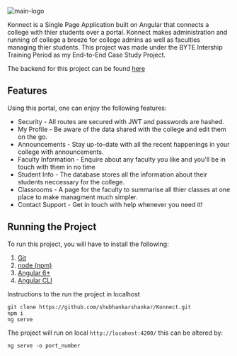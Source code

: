 ![main-logo](https://user-images.githubusercontent.com/47575172/152773227-872238a9-5afe-4dee-a922-a6cb932f16c7.png)

Konnect is a Single Page Application built on Angular that connects a college with thier students over a portal. Konnect makes administration and running of college a breeze for college admins as well as faculties managing thier students. This project was made under the BYTE Intership Training Period as my End-to-End Case Study Project.

The backend for this project can be found [here](https://github.com/shubhankarshankar/Konnect-Backend)

## Features

Using this portal, one can enjoy the following features:

- Security - All routes are secured with JWT and passwords are hashed.
- My Profile - Be aware of the data shared with the college and edit them on the go.
- Announcements - Stay up-to-date with all the recent happenings in your college with announcements.
- Faculty Information - Enquire about any faculty you like and you'll be in touch with them in no time
- Student Info - The database stores all the information about their students neccessary for the college.
- Classrooms - A page for the faculty to summarise all thier classes at one place to make managment much simpler.
- Contact Support - Get in touch with help whenever you need it!

## Running the Project

To run this project, you will have to install the following:

1. [Git](https://git-scm.com/)
2. [node (npm)](https://nodejs.org/en/)
3. [Angular 6+](https://angular.io/)
4. [Angular CLI](https://angular.io/cli)

Instructions to the run the project in localhost

```
git clone https://github.com/shubhankarshankar/Konnect.git
npm i
ng serve
```

The project will run on local `http://locahost:4200/` this can be altered by:

```
ng serve -o port_number
```
